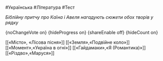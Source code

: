 #Українська #Література #Тест

*Біблійну притчу про Каїна і Авеля нагадують сюжети обох творів у рядку*

{noChangeVote on}
{hideProgress on}
{shareEnable off}
{hideCount on}

[[«Місто», «Лісова пісня»]]
[[«Земля»,«Подвійне коло»]]
[[«Момент»,«Україна в огні»]]
[[«Гайдамаки»,«Я (Романтика)»]]
[[«Різдво»,«Маруся»]]
